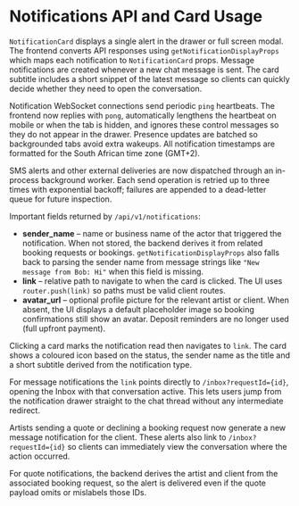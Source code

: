 # Notifications API and Card Usage

`NotificationCard` displays a single alert in the drawer or full screen modal.
The frontend converts API responses using `getNotificationDisplayProps` which
maps each notification to `NotificationCard` props. Message notifications are
created whenever a new chat message is sent. The card subtitle includes a short
snippet of the latest message so clients can quickly decide whether they need to
open the conversation.

Notification WebSocket connections send periodic `ping` heartbeats. The
frontend now replies with `pong`, automatically lengthens the heartbeat on
mobile or when the tab is hidden, and ignores these control messages so they do
not appear in the drawer. Presence updates are batched so backgrounded tabs
avoid extra wakeups. All notification timestamps are formatted for the
South African time zone (GMT+2).

SMS alerts and other external deliveries are now dispatched through an
in-process background worker. Each send operation is retried up to three times
with exponential backoff; failures are appended to a dead-letter queue for
future inspection.

Important fields returned by `/api/v1/notifications`:

- **sender_name** – name or business name of the actor that triggered the
  notification. When not stored, the backend derives it from related booking
  requests or bookings. `getNotificationDisplayProps` also falls back to parsing
  the sender name from message strings like `"New message from Bob: Hi"` when
  this field is missing.
- **link** – relative path to navigate to when the card is clicked. The UI uses
  `router.push(link)` so paths must be valid client routes.
- **avatar_url** – optional profile picture for the relevant artist or client.
  When absent, the UI displays a default placeholder image so booking
  confirmations still show an avatar. Deposit reminders are no longer used
  (full upfront payment).

Clicking a card marks the notification read then navigates to `link`. The card
shows a coloured icon based on the status, the sender name as the title and a
short subtitle derived from the notification type.

For message notifications the `link` points directly to
`/inbox?requestId={id}`, opening the Inbox with that conversation active.
This lets users jump from the notification drawer straight to the chat thread
without any intermediate redirect.

Artists sending a quote or declining a booking request now generate a new
message notification for the client. These alerts also link to
`/inbox?requestId={id}` so clients can immediately view the conversation where
the action occurred.

For quote notifications, the backend derives the artist and client from the
associated booking request, so the alert is delivered even if the quote payload
omits or mislabels those IDs.
